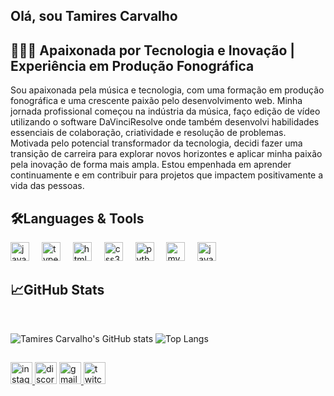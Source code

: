 Olá, sou Tamires Carvalho
---

🎵👩‍💻 Apaixonada por Tecnologia e Inovação | Experiência em Produção Fonográfica
---
Sou apaixonada pela música e tecnologia, com uma formação em produção fonográfica e uma crescente paixão pelo desenvolvimento web. Minha jornada profissional começou na indústria da música, faço edição de vídeo utilizando o software DaVinciResolve onde  também desenvolvi habilidades essenciais de colaboração, criatividade e resolução de problemas.
Motivada pelo potencial transformador da tecnologia, decidi fazer uma transição de carreira para explorar novos horizontes e aplicar minha paixão pela inovação de forma mais ampla. Estou empenhada em aprender continuamente e em contribuir para projetos que impactem positivamente a vida das pessoas.

🛠Languages & Tools
---
<div align="left">
  <img src="https://cdn.jsdelivr.net/gh/devicons/devicon/icons/javascript/javascript-original.svg" height="30" alt="javascript logo"  />
  <img width="12" />
  <img src="https://cdn.jsdelivr.net/gh/devicons/devicon/icons/typescript/typescript-original.svg" height="30" alt="typescript logo"  />
  <img width="12" />
  <img src="https://cdn.jsdelivr.net/gh/devicons/devicon/icons/html5/html5-original.svg" height="30" alt="html5 logo"  />
  <img width="12" />
  <img src="https://cdn.jsdelivr.net/gh/devicons/devicon/icons/css3/css3-original.svg" height="30" alt="css3 logo"  />
  <img width="12" />
  <img src="https://cdn.jsdelivr.net/gh/devicons/devicon/icons/python/python-original.svg" height="30" alt="python logo"  />
  <img width="12" />
  <img src="https://cdn.jsdelivr.net/gh/devicons/devicon/icons/mysql/mysql-original.svg" height="30" alt="mysql logo"  />
  <img width="12" />
  <img src="https://cdn.jsdelivr.net/gh/devicons/devicon/icons/java/java-original.svg" height="30" alt="java logo"  />
</div>

📈GitHub Stats
---
<div>
  
<br>

![Tamires Carvalho's GitHub stats](https://github-readme-stats.vercel.app/api?username=carvalhotamires&theme=nightowl&show_icons=true)
![Top Langs](https://github-readme-stats.vercel.app/api/top-langs/?username=carvalhotamires&layout=compact&langs_count=16&theme=nightowl)




  <h2 align="left"></h2>

###


###


<div align="left">
  <a href="https://www.instagram.com/tamiresc.s/" target="_blank">
    <img src="https://img.shields.io/static/v1?message=Instagram&logo=instagram&label=&color=E4405F&logoColor=white&labelColor=&style=for-the-badge" height="35" alt="instagram logo"  />
  </a>
  <img src="https://img.shields.io/static/v1?message=Discord&logo=discord&label=&color=7289DA&logoColor=white&labelColor=&style=for-the-badge" height="35" alt="discord logo"  />
  <a href="tamirescs00@gmail.com" target="_blank">
    <img src="https://img.shields.io/static/v1?message=Gmail&logo=gmail&label=&color=D14836&logoColor=white&labelColor=&style=for-the-badge" height="35" alt="gmail logo"  />
  </a>
  <a href="https://www.twitch.tv/search?term=tamycs" target="_blank">
    <img src="https://img.shields.io/static/v1?message=Twitch&logo=twitch&label=&color=9146FF&logoColor=white&labelColor=&style=for-the-badge" height="35" alt="twitch logo"  />
  </a>
</div>

###

